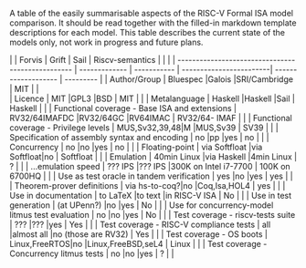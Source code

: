 A table of the easily summarisable aspects of the RISC-V Formal ISA model comparison.  It should be read together with the filled-in markdown template descriptions for each model.  This table describes the current state of the models only, not work in progress and future plans. 

|                                                   | Forvis        | Grift       | Sail                    | Riscv-semantics     |           |           |
| ------------------------------------------------- | ------------- | ----------- | ------------------------| ------------------- | --------- |
| Author/Group                                      | Bluespec      |Galois       |SRI/Cambridge            | MIT                 |           |   
| Licence                                           | MIT           |GPL3         |BSD                      | MIT                 |           |
| Metalanguage                                      | Haskell       |Haskell      |Sail                     | Haskell             |           |
| Functional coverage - Base ISA and extensions     | RV32/64IMAFDC |RV32/64GC    |RV64IMAC                 | RV32/64- IMAF       |           |
| Functional coverage - Privilege levels            | MUS,Sv32,39,48|M            |MUS,Sv39                 | SV39                |           |
| Specification of assembly syntax and encoding     | no            |pp           |yes                      | no                  |           |
| Concurrency                                       | no            |no           |yes                      | no                  |           |
| Floating-point                                    | via Softfloat |via Softfloat|no                       | Softfloat           |           |
| Emulation                                         | 40min Linux   |via Haskell  |4min Linux               | ?                   |           |
| ...emulation speed                                | ??? IPS       |??? IPS      |300K on Intel i7-7700    | 100K on 6700HQ      |           |
| Use as test oracle in tandem verification         | yes           |no           |yes                      | yes                 |           |
| Theorem-prover definitions                        | via hs-to-coq?|no           |Coq,Isa,HOL4             | yes                 |           |
| Use in documentation                              | to LaTeX      |to text      |in RISC-V ISA            | No                  |           |
| Use in test generation                            | (at UPenn?)   |no           |yes                      | No                  |           |
| Use for concurrency-model litmus test evaluation  | no            |no           |yes                      | No                  |           |
| Test coverage - riscv-tests suite                 | ???           |???          |yes                      | Yes                 |           |
| Test coverage - RISC-V compliance tests           | all           |almost all   |no (those are RV32)      | Yes                 |           |
| Test coverage - OS boots                          | Linux,FreeRTOS|no           |Linux,FreeBSD,seL4       | Linux               |           |
| Test coverage - Concurrency litmus tests          | no            |no           |yes                      | ?                   |           |

